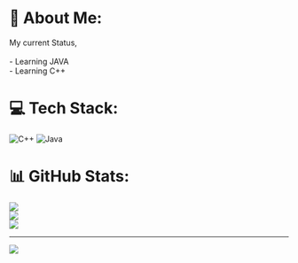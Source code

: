 # 💫 About Me:
My current Status,<br><br>- Learning JAVA<br>- Learning C++<br>


# 💻 Tech Stack:
![C++](https://img.shields.io/badge/c++-%2300599C.svg?style=for-the-badge&logo=c%2B%2B&logoColor=white) ![Java](https://img.shields.io/badge/java-%23ED8B00.svg?style=for-the-badge&logo=java&logoColor=white)
# 📊 GitHub Stats:
![](https://github-readme-stats.vercel.app/api?username=AliffTaib&theme=merko&hide_border=false&include_all_commits=false&count_private=false)<br/>
![](https://github-readme-streak-stats.herokuapp.com/?user=AliffTaib&theme=merko&hide_border=false)<br/>
![](https://github-readme-stats.vercel.app/api/top-langs/?username=AliffTaib&theme=merko&hide_border=false&include_all_commits=false&count_private=false&layout=compact)

---
[![](https://visitcount.itsvg.in/api?id=AliffTaib&icon=0&color=0)](https://visitcount.itsvg.in)

<!-- Proudly created with GPRM ( https://gprm.itsvg.in ) -->
